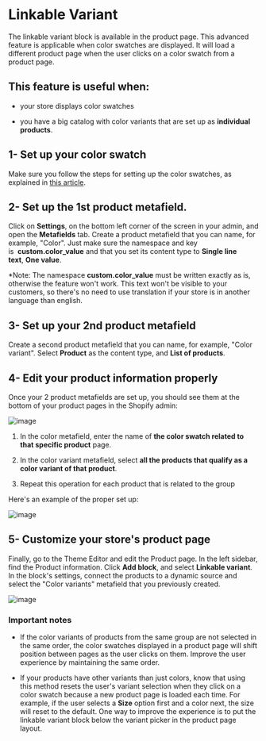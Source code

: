 # Linkable Variant

The linkable variant block is available in the product page. This advanced feature is applicable when color swatches are displayed. It will load a different product page when the user clicks on a color swatch from a product page.

## This feature is useful when:

- your store displays color swatches

- you have a big catalog with color variants that are set up as **individual products**.

## 1- Set up your color swatch 

Make sure you follow the steps for setting up the color swatches, as explained in [this article](https://loess.ticksy.com/article/19047/).

## 2- Set up the 1st product metafield.

Click on **Settings**, on the bottom left corner of the screen in your admin, and open the **Metafields** tab. Create a product metafield that you can name, for example, "Color". Just make sure the namespace and key is  **custom.color_value** and that you set its content type to **Single line text**, **One value**.

\*Note: The namespace **custom.color_value** must be written exactly as is, otherwise the feature won't work. This text won't be visible to your customers, so there's no need to use translation if your store is in another language than english.

## 3- Set up your 2nd product metafield

Create a second product metafield that you can name, for example, "Color variant". Select **Product** as the content type, and **List of products**.

## 4- Edit your product information properly

Once your 2 product metafields are set up, you should see them at the bottom of your product pages in the Shopify admin:

![image](https://github.com/user-attachments/assets/7c87b16f-a2bb-4a90-bd85-b05bca42822a)


1.  In the color metafield, enter the name of **the color swatch related to that specific product** page.

2.  In the color variant metafield, select **all the products that qualify as a color variant of that product**.

3.  Repeat this operation for each product that is related to the group

Here's an example of the proper set up:

![image](https://github.com/user-attachments/assets/3cbf7a7b-135d-4e67-926a-7e055b1ba872)


## 5- Customize your store's product page

Finally, go to the Theme Editor and edit the Product page. In the left sidebar, find the Product information. Click **Add block**, and select **Linkable variant**. In the block's settings, connect the products to a dynamic source and select the "Color variants" metafield that you previously created.

![image](https://github.com/user-attachments/assets/069861ef-645b-4ab2-b936-2df4a4e1e5a5)


### Important notes

- If the color variants of products from the same group are not selected in the same order, the color swatches displayed in a product page will shift position between pages as the user clicks on them. Improve the user experience by maintaining the same order.

- If your products have other variants than just colors, know that using this method resets the user's variant selection when they click on a color swatch because a new product page is loaded each time. For example, if the user selects a **Size** option first and a color next, the size will reset to the default. One way to improve the experience is to put the linkable variant block below the variant picker in the product page layout.
